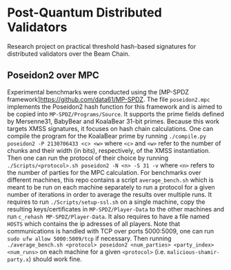 # Post-Quantum Distributed Validators

Research project on practical threshold hash-based signatures for distributed validators over the Beam Chain.

## Poseidon2 over MPC

Experimental benchmarks were conducted using the [MP-SPDZ framework]<https://github.com/data61/MP-SPDZ>.
The file `poseidon2.mpc` implements the Poseidon2 hash function for this framework and is aimed to be copied into `MP-SPDZ/Programs/Source`.
It supports the prime fields defined by Mersenne31, BabyBear and KoalaBear 31-bit primes.
Because this work targets XMSS signatures, it focuses on hash chain calculations.
One can compile the program for the KoalaBear prime by running `./compile.py poseidon2 -P 2130706433 <c> <w>` where `<c>` and `<w>` refer to the number of chunks and their width (in bits), respectively, of the XMSS instantiation.
Then one can run the protocol of their choice by running `./Scripts/<protocol>.sh poseidon2 -N <n> -S 31 -v` where `<n>` refers to the number of parties for the MPC calculation.
For benchmarks over different machines, this repo contains a script `average_bench.sh` which is meant to be run on each machine separately to run a protocol for a given number of iterations in order to average the results over multiple runs.
It requires to run `./Scripts/setup-ssl.sh` on a single machine, copy the resulting keys/certificates in `MP-SPDZ/Player-Data` to the other machines and run `c_rehash MP-SPDZ/Player-Data`.
It also requires to have a file named `HOSTS` which contains the ip adresses of all players. Note that communications is handled with TCP over ports 5000:5009, one can run `sudo ufw allow 5000:5009/tcp` if necessary. Then running `./average_bench.sh <protocol> poseidon2 <num_parties> <party_index> <num_runs>` on each machine for a given `<protocol>` (i.e. `malicious-shamir-party.x`) should work fine.
